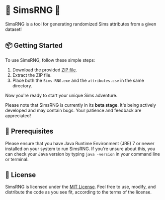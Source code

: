 # 🚀 SimsRNG 🎲

SimsRNG is a tool for generating randomized Sims attributes from a given dataset!

## 📦 Getting Started

To use SimsRNG, follow these simple steps:

1. Download the provided [ZIP file](https://github.com/Nordikk/sims-4-rng/releases/).
2. Extract the ZIP file.
3. Place both the `Sims-RNG.exe` and the `attributes.csv` in the same directory.

Now you're ready to start your unique Sims adventure.

Please note that SimsRNG is currently in its **beta stage**. It's being actively developed and may contain bugs. Your patience and feedback are appreciated!

## 🔧 Prerequisites

Please ensure that you have Java Runtime Environment (JRE) 7 or newer installed on your system to run SimsRNG. If you're unsure about this, you can check your Java version by typing `java -version` in your command line or terminal. 

## 📄 License

SimsRNG is licensed under the [MIT License](LICENSE). Feel free to use, modify, and distribute the code as you see fit, according to the terms of the license.
